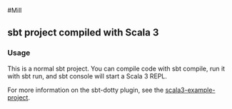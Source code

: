 #Mill
## sbt project compiled with Scala 3

### Usage

This is a normal sbt project. You can compile code with sbt compile, run it with sbt run, and sbt console will start a Scala 3 REPL.

For more information on the sbt-dotty plugin, see the
[scala3-example-project](https://github.com/scala/scala3-example-project/blob/main/README.md).
